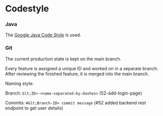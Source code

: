 # Codestyle

### Java

The [Google Java Code Style](https://google.github.io/styleguide/javaguide.html) is used.

### Git

The current production state is kept on the main branch.

Every feature is assigned a unique ID and worked on in a separate branch.
After reviewing the finished feature, it is merged into the main branch.

Naming style:

Branch: `&lt;ID>-<name-separated-by-dashes>` (52-add-login-page)

Commits: `#&lt;Branch-ID> commit message` (#52 added backend rest endpoint to get user details)